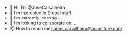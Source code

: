 - 👋 Hi, I’m @JoseCarvalheira
- 👀 I’m interested in Drupal stuff
- 🌱 I’m currently learning ...
- 💞️ I’m looking to collaborate on ...
- 📫 How to reach me j.anes.carvalheira@accenture.com

<!---
JoseCarvalheira/JoseCarvalheira is a ✨ special ✨ repository because its `README.md` (this file) appears on your GitHub profile.
You can click the Preview link to take a look at your changes.
--->

